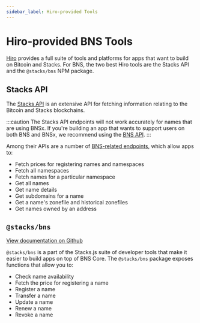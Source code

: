 ```yaml
---
sidebar_label: Hiro-provided Tools
---
```


# Hiro-provided BNS Tools

[Hiro](https://hiro.so) provides a full suite of tools and platforms for apps that want to build on Bitcoin and Stacks. For BNS, the two best Hiro tools are the Stacks API and the `@stacks/bns` NPM package.

## Stacks API

The [Stacks API](https://hirosystems.github.io/stacks-blockchain-api/) is an extensive API for fetching information relating to the Bitcoin and Stacks blockchains.

:::caution
The Stacks API endpoints will not work accurately for names that are using BNSx. If you're building an app that wants to support users on both BNS and BNSx, we recommend using the [BNS API](./api).
:::

Among their APIs are a number of [BNS-related endpoints](https://hirosystems.github.io/stacks-blockchain-api/#tag/Names), which allow apps to:

- Fetch prices for registering names and namespaces
- Fetch all namespaces
- Fetch names for a particular namespace
- Get all names
- Get name details
- Get subdomains for a name
- Get a name's zonefile and historical zonefiles
- Get names owned by an address

## `@stacks/bns`

[View documentation on Github](https://github.com/hirosystems/stacks.js/tree/master/packages/bns)

`@stacks/bns` is a part of the Stacks.js suite of developer tools that make it easier to build apps on top of BNS Core. The `@stacks/bns` package exposes functions that allow you to:

- Check name availability
- Fetch the price for registering a name
- Register a name
- Transfer a name
- Update a name
- Renew a name
- Revoke a name
